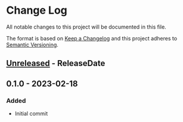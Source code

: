 # Change Log
All notable changes to this project will be documented in this file.

The format is based on [Keep a Changelog](http://keepachangelog.com/)
and this project adheres to [Semantic Versioning](http://semver.org/).

<!-- next-header -->

## [Unreleased] - ReleaseDate

## 0.1.0 - 2023-02-18

### Added

- Initial commit

<!-- next-url -->
[Unreleased]: https://github.com/hiltonm/world-tables/compare/v0.1.0...HEAD
